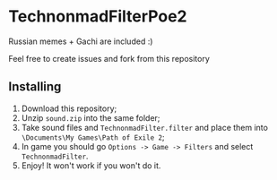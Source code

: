 # TechnonmadFilterPoe2

Russian memes + Gachi are included :)

Feel free to create issues and fork from this repository

## Installing

1. Download this repository;
2. Unzip `sound.zip` into the same folder;
3. Take sound files and `TechnonmadFilter.filter` and place them into `\Documents\My Games\Path of Exile 2`;
4. In game you should go `Options -> Game -> Filters` and select `TechnonmadFilter`.
5. Enjoy! It won't work if you won't do it.
